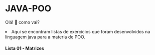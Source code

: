 # JAVA-POO
Olá! :wave: como vai?
<br>
<li>Aqui se encontram listas de exercicios que foram desenvolvidos na linguagem java para a materia de POO.</li>

#### Lista 01 - Matrizes

